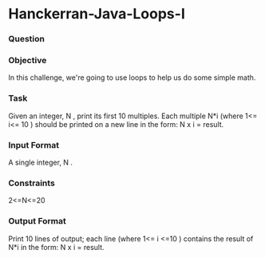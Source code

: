 # Hanckerran-Java-Loops-I  

### Question  

### Objective
In this challenge, we're going to use loops to help us do some simple math.

### Task
Given an integer, N , print its first 10 multiples. Each multiple N*i (where 1<= i<= 10 ) should be printed on a new line in the form: N x i = result.

### Input Format

A single integer, N .

### Constraints  

2<=N<=20

### Output Format

Print 10 lines of output; each line  (where 1<= i <=10 ) contains the result of N*i in the form:
N x i = result.
